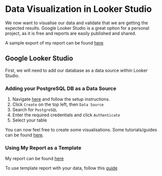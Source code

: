 # Data Visualization in Looker Studio

We now want to visualise our data and validate that we are getting the expected results. Google Looker Studio is a great option for a personal project, as it is free and reports are easily published and shared.

A sample export of my report can be found [here](images/listening_stats.pdf)


## Google Looker Studio

First, we will need to add our database as a data source within Looker Studio.

### Adding your PostgreSQL DB as a Data Source
1. Navigate [here](https://lookerstudio.google.com) and follow the setup instructions. 
1. Click `Create` on the top left, then `Data Source`
1. Search for `PostgreSQL`
1. Enter the required credentials and click `Authenticate`
1. Select your table

You can now feel free to create some visualisations. Some tutorials/guides can be found [here](https://cloud.google.com/looker/docs/studio?hl=en&visit_id=638759559392901347-1940849564&rd=1).



### Using My Report as a Template

My report can be found [here](https://lookerstudio.google.com/u/0/reporting/f873f57c-0a28-4a8c-961f-5567ca9e753f/page/p_ijh6tw1upd/preview)


To use template report with your data, follow this [guide](https://cloud.google.com/looker/docs/studio/create-a-report-from-a-template)